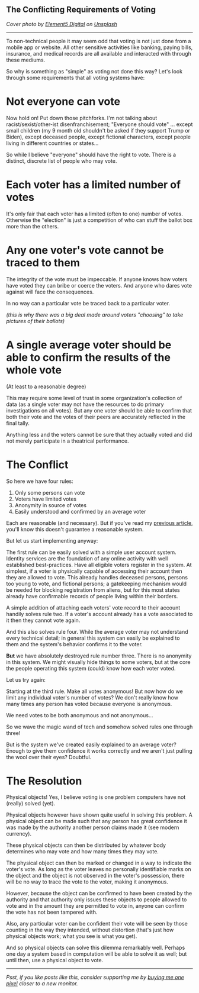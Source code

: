 ## The Conflicting Requirements of Voting

_Cover photo by [Element5 Digital](https://unsplash.com/@element5digital?utm_source=unsplash&amp;utm_medium=referral&amp;utm_content=creditCopyText) on [Unsplash](https://unsplash.com/s/photos/vote?utm_source=unsplash&amp;utm_medium=referral&amp;utm_content=creditCopyText)_

---

To non-technical people it may seem odd that voting is not just done from a mobile app or website. All other sensitive activities like banking, paying bills, insurance, and medical records are all available and interacted with through these mediums.

So why is something as "simple" as voting not done this way? Let's look through some requirements that all voting systems have:

# Not everyone can vote

Now hold on! Put down those pitchforks. I'm not talking about racist/sexist/other-ist disenfranchisement; "Everyone should vote" ... except small children (my 9 month old shouldn't be asked if they support Trump or Biden), except deceased people, except fictional characters, except people living in different countries or states...

So while I believe "everyone" should have the right to vote. There is a distinct, discrete list of people who may vote.

# Each voter has a limited number of votes

It's only fair that each voter has a limited (often to one) number of votes. Otherwise the "election" is just a competition of who can stuff the ballot box more than the others.

# Any one voter's vote cannot be traced to them

The integrity of the vote must be impeccable. If anyone knows how voters have voted they can bribe or coerce the voters. And anyone who dares vote against will face the consequences.

In no way can a particular vote be traced back to a particular voter.

_(this is why there was a big deal made around voters "choosing" to take pictures of their ballots)_

# A single average voter should be able to confirm the results of the whole vote

(At least to a reasonable degree)

This may require some level of trust in some organization's collection of data (as a single voter may not have the resources to do primary investigations on all votes). But any one voter should be able to confirm that both their vote and the votes of their peers are accurately reflected in the final tally.

Anything less and the voters cannot be sure that they actually voted and did not merely participate in a theatrical performance.

# The Conflict

So here we have four rules:
1. Only some persons can vote
2. Voters have limited votes
3. Anonymity in source of votes
4. Easily understood and confirmed by an average voter

Each are reasonable (and necessary). But if you've read my [previous article](https://dev.to/kallmanation/reasonable-requirements-reasonable-system-efp), you'll know this doesn't guarantee a reasonable system.

But let us start implementing anyway:

The first rule can be easily solved with a simple user account system. Identity services are the foundation of any online activity with well established best-practices. Have all eligible voters register in the system. At simplest, if a voter is physically capable of accessing their account then they are allowed to vote. This already handles deceased persons, persons too young to vote, and fictional persons; a gatekeeping mechanism would be needed for blocking registration from aliens, but for this most states already have confirmable records of people living within their borders.

A simple addition of attaching each voters' vote record to their account handily solves rule two. If a voter's account already has a vote associated to it then they cannot vote again.

And this also solves rule four. While the average voter may not understand every technical detail; in general this system can easily be explained to them and the system's behavior confirms it to the voter.

**But** we have absolutely destroyed rule number three. There is no anonymity in this system. We might visually hide things to some voters, but at the core the people operating this system (could) know how each voter voted.

Let us try again:

Starting at the third rule. Make all votes anonymous! But now how do we limit any individual voter's number of votes? We don't really know how many times any person has voted because everyone is anonymous.

We need votes to be both anonymous and not anonymous...

So we wave the magic wand of tech and somehow solved rules one through three!

But is the system we've created easily explained to an average voter? Enough to give them confidence it works correctly and we aren't just pulling the wool over their eyes? Doubtful.

# The Resolution

Physical objects! Yes, I believe voting is one problem computers have not (really) solved (yet).

Physical objects however have shown quite useful in solving this problem. A physical object can be made such that any person has great confidence it was made by the authority another person claims made it (see modern currency).

These physical objects can then be distributed by whatever body determines who may vote and how many times they may vote.

The physical object can then be marked or changed in a way to indicate the voter's vote. As long as the voter leaves no personally identifiable marks on the object and the object is not observed in the voter's possession, there will be no way to trace the vote to the voter, making it anonymous.

However, because the object can be confirmed to have been created by the authority and that authority only issues these objects to people allowed to vote and in the amount they are permitted to vote in, anyone can confirm the vote has not been tampered with.

Also, any particular voter can be confident their vote will be seen by those counting in the way they intended, without distortion (that's just how physical objects work; what you see is what you get).

And so physical objects can solve this dilemma remarkably well. Perhaps one day a system based in computation will be able to solve it as well; but until then, use a physical object to vote.

---

_Psst, if you like posts like this, consider supporting me by [buying me one pixel](https://www.buymeacoffee.com/kallmanation) closer to a new monitor._
